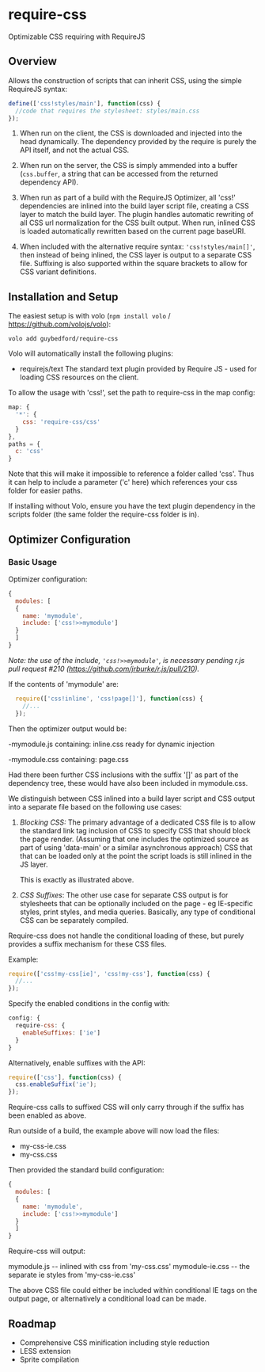 require-css
===========

Optimizable CSS requiring with RequireJS

Overview
--------

Allows the construction of scripts that can inherit CSS, using the simple RequireJS syntax:

```javascript
define(['css!styles/main'], function(css) {
  //code that requires the stylesheet: styles/main.css
});
```

1. When run on the client, the CSS is downloaded and injected into the head dynamically. The dependency provided by the require is purely the API itself, and not the actual CSS.

2. When run on the server, the CSS is simply ammended into a buffer (`css.buffer`, a string that can be accessed from the returned dependency API).

3. When run as part of a build with the RequireJS Optimizer, all 'css!' dependencies are inlined into the build layer script file, creating a CSS layer to match the build layer. The plugin handles automatic rewriting of all CSS url normalization for the CSS built output. When run, inlined CSS is loaded automatically rewritten based on the
current page baseURI.

4. When included with the alternative require syntax: `'css!styles/main[]'`, then instead of being inlined, the CSS layer is output to a separate CSS file. Suffixing is also supported within the square brackets to allow for CSS variant definitions.





Installation and Setup
----------------------

The easiest setup is with volo (`npm install volo` / https://github.com/volojs/volo):

```
volo add guybedford/require-css
```

Volo will automatically install the following plugins:
* requirejs/text
  The standard text plugin provided by Require JS - used for loading CSS resources on the client.

To allow the usage with 'css!', set the path to require-css in the map config:

```javascript
map: {
  '*': {
    css: 'require-css/css'
  }
},
paths = {
  c: 'css'
}
```

Note that this will make it impossible to reference a folder called 'css'.
Thus it can help to include a parameter ('c' here) which references your css folder for easier paths.

If installing without Volo, ensure you have the text plugin dependency in the scripts folder (the same folder the require-css folder is in).


Optimizer Configuration
-----------------------

### Basic Usage

Optimizer configuration:

```javascript
{
  modules: [
  {
    name: 'mymodule',
    include: ['css!>>mymodule']
  }
  ]
}
```

*Note: the use of the include, `'css!>>mymodule'`, is necessary pending r.js pull request #210 (https://github.com/jrburke/r.js/pull/210).*

If the contents of 'mymodule' are:

```javascript
  require(['css!inline', 'css!page[]'], function(css) {
    //...
  });
```

Then the optimizer output would be:

-mymodule.js containing:
 inline.css ready for dynamic injection

-mymodule.css containing:
 page.css

Had there been further CSS inclusions with the suffix '[]' as part of the dependency tree, these would have also been included in mymodule.css.


We distinguish between CSS inlined into a build layer script and CSS output into a separate file based on the
following use cases:

1. *Blocking CSS:* The primary advantage of a dedicated CSS file is to allow the standard link tag inclusion of CSS to specify CSS that should block the page render.
   (Assuming that one includes the optimized source as part of using 'data-main' or a similar asynchronous approach)
   CSS that that can be loaded only at the point the script loads is still inlined in the JS layer.
   
   This is exactly as illustrated above.

2. *CSS Suffixes*: The other use case for separate CSS output is for stylesheets that can be optionally included on the page - eg IE-specific styles, print styles,
and media queries. Basically, any type of conditional CSS can be separately compiled.

Require-css does not handle the conditional loading of these, but purely provides a suffix mechanism for these CSS files.

Example:

```javascript
require(['css!my-css[ie]', 'css!my-css'], function(css) {
  //...
});
```

Specify the enabled conditions in the config with:

```javascript
config: {
  require-css: {
    enableSuffixes: ['ie']
  }
}
```

Alternatively, enable suffixes with the API:

```javascript
require(['css'], function(css) {
  css.enableSuffix('ie');
});
```

Require-css calls to suffixed CSS will only carry through if the suffix has been enabled as above.

Run outside of a build, the example above will now load the files:
- my-css-ie.css
- my-css.css

Then provided the standard build configuration:

```javascript
{
  modules: [
  {
    name: 'mymodule',
    include: ['css!>>mymodule']
  }
  ]
}
```

Require-css will output:

mymodule.js -- inlined with css from 'my-css.css'
mymodule-ie.css -- the separate ie styles from 'my-css-ie.css'

The above CSS file could either be included within conditional IE tags on the output page, or alternatively a conditional
load can be made.


Roadmap
-------

* Comprehensive CSS minification including style reduction
* LESS extension
* Sprite compilation
